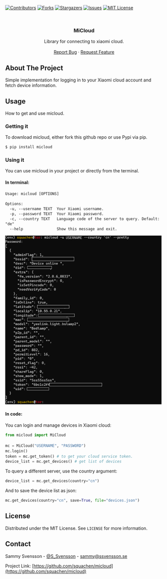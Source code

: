 
[![Contributors][contributors-shield]][contributors-url]
[![Forks][forks-shield]][forks-url]
[![Stargazers][stars-shield]][stars-url]
[![Issues][issues-shield]][issues-url]
[![MIT License][license-shield]][license-url]
<!--[![LinkedIn][linkedin-shield]][linkedin-url]-->



<!-- PROJECT LOGO -->
<br />
<p align="center">
  <h3 align="center">MiCloud</h3>

  <p align="center">
    Library for connecting to xiaomi cloud.
    <br />
    <br />
    <a href="https://github.com/Squachen/micloud/issues">Report Bug</a>
    ·
    <a href="https://github.com/Squachen/micloud/issues">Request Feature</a>
  </p>
</p>


## About The Project

Simple implementation for logging in to your Xiaomi cloud account and fetch device information.


<!-- USAGE EXAMPLES -->
## Usage

How to get and use micloud.

###  Getting it

To download micloud, either fork this github repo or use Pypi via pip.
```sh
$ pip install micloud
```

### Using it
You can use micloud in your project or directly from the terminal.
#### In terminal:
```
Usage: micloud [OPTIONS]

Options:
  -u, --username TEXT  Your Xiaomi username.
  -p, --password TEXT  Your Xiaomi password.
  -c, --country TEXT   Language code of the server to query. Default: "de"
  --help               Show this message and exit.
```
<img src="https://raw.githubusercontent.com/Squachen/micloud/master/docs/cli_example1.png" width="500">

#### In code:
You can login and manage devices in Xiaomi cloud:
```Python
from micloud import MiCloud

mc = MiCloud("USERNAME", "PASSWORD")
mc.login()
token = mc.get_token() # to get your cloud service token.
device_list = mc.get_devices() # get list of devices
```
To query a different server, use the country argument:
```Python
device_list = mc.get_devices(country="cn")
```
And to save the device list as json:
```Python
mc.get_devices(country="cn", save=True, file="devices.json")
```

<!-- LICENSE -->
## License

Distributed under the MIT License. See `LICENSE` for more information.



<!-- CONTACT -->
## Contact

Sammy Svensson - [@S_Svensson](https://twitter.com/@S_Svensson) - sammy@ssvensson.se

Project Link: [https://github.com/squachen/micloud](https://github.com/squachen/micloud)




<!-- MARKDOWN LINKS & IMAGES -->
<!-- https://www.markdownguide.org/basic-syntax/#reference-style-links -->
[contributors-shield]: https://img.shields.io/github/contributors/squachen/micloud.svg?style=flat-square
[contributors-url]: https://github.com/squachen/micloud/graphs/contributors
[forks-shield]: https://img.shields.io/github/forks/Squachen/micloud.svg?style=flat-square
[forks-url]: https://github.com/squachen/micloud/network/members
[stars-shield]: https://img.shields.io/github/stars/squachen/micloud.svg?style=flat-square
[stars-url]: https://github.com/squachen/micloud/stargazers
[issues-shield]: https://img.shields.io/github/issues/squachen/micloud.svg?style=flat-square
[issues-url]: https://github.com/squachen/micloud/issues
[license-shield]: https://img.shields.io/github/license/squachen/micloud.svg?style=flat-square
[license-url]: https://github.com/squachen/micloud/blob/master/LICENSE.txt

